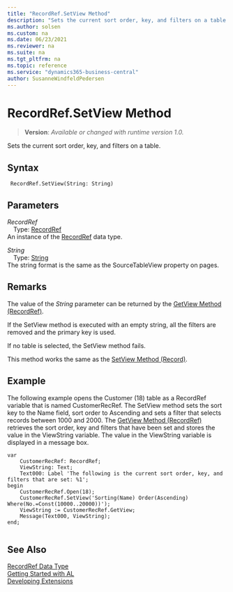 ```yaml
---
title: "RecordRef.SetView Method"
description: "Sets the current sort order, key, and filters on a table."
ms.author: solsen
ms.custom: na
ms.date: 06/23/2021
ms.reviewer: na
ms.suite: na
ms.tgt_pltfrm: na
ms.topic: reference
ms.service: "dynamics365-business-central"
author: SusanneWindfeldPedersen
---
```

[//]: # (START>DO_NOT_EDIT)
[//]: # (IMPORTANT:Do not edit any of the content between here and the END>DO_NOT_EDIT.)
[//]: # (Any modifications should be made in the .xml files in the ModernDev repo.)
# RecordRef.SetView Method
> **Version**: _Available or changed with runtime version 1.0._

Sets the current sort order, key, and filters on a table.


## Syntax
```AL
 RecordRef.SetView(String: String)
```
## Parameters
*RecordRef*  
&emsp;Type: [RecordRef](recordref-data-type.md)  
An instance of the [RecordRef](recordref-data-type.md) data type.  

*String*  
&emsp;Type: [String](../string/string-data-type.md)  
The string format is the same as the SourceTableView property on pages.  



[//]: # (IMPORTANT: END>DO_NOT_EDIT)

## Remarks  
 The value of the *String* parameter can be returned by the [GetView Method \(RecordRef\)](recordref-getview-method.md).  
  
 If the SetView method is executed with an empty string, all the filters are removed and the primary key is used.  
  
 If no table is selected, the SetView method fails.  
  
 This method works the same as the [SetView Method \(Record\)](../record/record-setview-method.md).  
  
## Example  
 The following example opens the Customer \(18\) table as a RecordRef variable that is named CustomerRecRef. The SetView method sets the sort key to the Name field, sort order to Ascending and sets a filter that selects records between 1000 and 2000. The [GetView Method \(RecordRef\)](recordref-getview-method.md) retrieves the sort order, key and filters that have been set and stores the value in the ViewString variable. The value in the ViewString variable is displayed in a message box. 

```al
var
    CustomerRecRef: RecordRef;
    ViewString: Text;
    Text000: Label 'The following is the current sort order, key, and filters that are set: %1';
begin   
    CustomerRecRef.Open(18);  
    CustomerRecRef.SetView('Sorting(Name) Order(Ascending) Where(No.=Const(10000..20000))');  
    ViewString := CustomerRecRef.GetView;  
    Message(Text000, ViewString);  
end;
  
```  

## See Also
[RecordRef Data Type](recordref-data-type.md)  
[Getting Started with AL](../../devenv-get-started.md)  
[Developing Extensions](../../devenv-dev-overview.md)